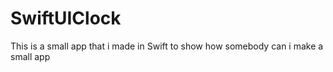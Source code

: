 # SwiftUIClock
This is a small app that i made in Swift to show how somebody can i make a small app
